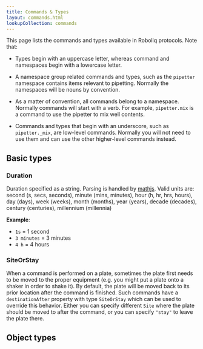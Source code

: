 ```yaml
---
title: Commands & Types
layout: commands.html
lookupCollection: commands
---
```


This page lists the commands and types available in Roboliq protocols.
Note that:

* Types begin with an uppercase letter, whereas command and namespaces begin with a lowercase
letter.

* A namespace group related commands and types, such as the `pipetter` namespace
contains items relevant to pipetting.  Normally the namespaces will be nouns by
convention.

* As a matter of convention, all commands belong to a namespace.  Normally
commands will start with a verb.  For example, `pipetter.mix` is a command to
use the pipetter to mix well contents.

* Commands and types that begin with an underscore, such as `pipetter._mix`,
are low-level commands.  Normally you will not need to use them and can use
the other higher-level commands instead.

## Basic types

### Duration

Duration specified as a string.  Parsing is handled by [mathjs](http://mathjs.org/docs/datatypes/units.html).
Valid units are:
second (s, secs, seconds), minute (mins, minutes), hour (h, hr, hrs, hours), day (days), week (weeks), month (months), year (years), decade (decades), century (centuries), millennium (millennia)

**Example**:

* `1s` = 1 second
* `3 minutes` = 3 minutes
* `4 h` = 4 hours

### SiteOrStay

When a command is performed on a plate, sometimes the plate first needs to
be moved to the proper equipment (e.g. you might put a plate onto a shaker in
order to shake it).  By default, the plate will be moved back to its prior
location after the command is finished.  Such commands have a `destinationAfter`
property with type `SiteOrStay` which can be used to override this behavior.
Either you can specify different `Site` where the plate should be moved to after
the command, or you can specify `"stay"` to leave the plate there.

## Object types
